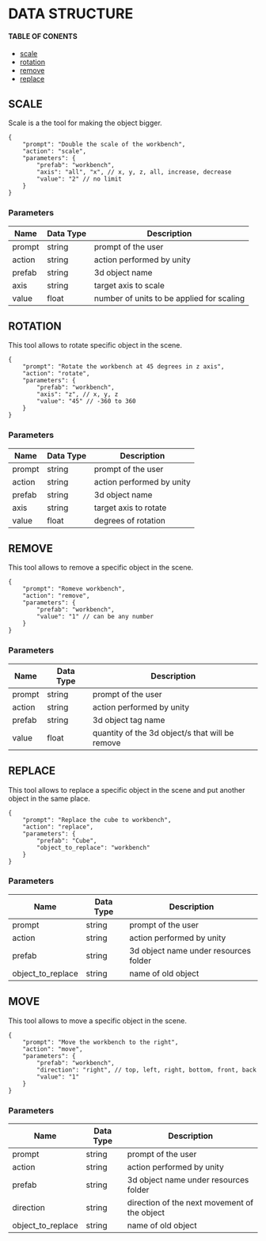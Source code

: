 # DATA STRUCTURE

#### TABLE OF CONENTS
- [scale](#scale)
- [rotation](#rotation)
- [remove](#remove)
- [replace](#replace)

## SCALE
Scale is a the tool for making the object bigger.
```
{
    "prompt": "Double the scale of the workbench",
    "action": "scale",
    "parameters": {
        "prefab": "workbench",
        "axis": "all", "x", // x, y, z, all, increase, decrease
        "value": "2" // no limit
    }
}

```
### Parameters
Name | Data Type | Description
| -- | -- | -- | 
prompt | string | prompt of the user
action | string | action performed by unity
prefab | string | 3d object name
axis | string | target axis to scale
value | float | number of units to be applied for scaling


## ROTATION
This tool allows to rotate specific object in the scene.
```
{
    "prompt": "Rotate the workbench at 45 degrees in z axis",
    "action": "rotate",
    "parameters": {
        "prefab": "workbench",
        "axis": "z", // x, y, z
        "value": "45" // -360 to 360
    }
}
```
### Parameters
Name | Data Type | Description
| -- | -- | -- | 
prompt | string | prompt of the user
action | string | action performed by unity
prefab | string | 3d object name
axis | string | target axis to rotate
value | float | degrees of rotation


## REMOVE
This tool allows to remove a specific object in the scene.
```
{
    "prompt": "Romeve workbench",
    "action": "remove",
    "parameters": {
        "prefab": "workbench",
        "value": "1" // can be any number
    }  
}
```
### Parameters
Name | Data Type | Description
| -- | -- | -- | 
prompt | string | prompt of the user
action | string | action performed by unity
prefab | string | 3d object tag name
value | float | quantity of the 3d object/s that will be remove


## REPLACE
This tool allows to replace a specific object in the scene and put another object in the same place.
```
{
    "prompt": "Replace the cube to workbench",
    "action": "replace",
    "parameters": {
        "prefab": "Cube",
        "object_to_replace": "workbench"
    }   
}
```
### Parameters
Name | Data Type | Description
| -- | -- | -- | 
prompt | string | prompt of the user
action | string | action performed by unity
prefab | string | 3d object name under resources folder
object_to_replace | string| name of old object

## MOVE
This tool allows to move a specific object in the scene. 
```
{
    "prompt": "Move the workbench to the right",
    "action": "move",
    "parameters": {
        "prefab": "workbench",
        "direction": "right", // top, left, right, bottom, front, back
        "value": "1"
    }
}
```
### Parameters
Name | Data Type | Description
| -- | -- | -- | 
prompt | string | prompt of the user
action | string | action performed by unity
prefab | string | 3d object name under resources folder
direction | string | direction of the next movement of the object
object_to_replace | string| name of old object

